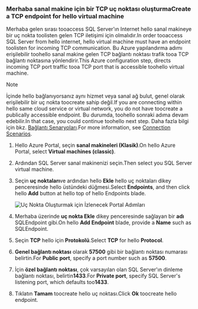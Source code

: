 ### <a name="create-a-tcp-endpoint-for-hello-virtual-machine"></a><span data-ttu-id="fd80a-101">Merhaba sanal makine için bir TCP uç noktası oluşturma</span><span class="sxs-lookup"><span data-stu-id="fd80a-101">Create a TCP endpoint for hello virtual machine</span></span>
<span data-ttu-id="fd80a-102">Merhaba gelen sırası tooaccess SQL Server'ın Internet hello sanal makineye bir uç nokta toolisten gelen TCP iletişimi için olmalıdır.</span><span class="sxs-lookup"><span data-stu-id="fd80a-102">In order tooaccess SQL Server from hello internet, hello virtual machine must have an endpoint toolisten for incoming TCP communication.</span></span> <span data-ttu-id="fd80a-103">Bu Azure yapılandırma adımı erişilebilir toohello sanal makine gelen TCP bağlantı noktası trafik tooa TCP bağlantı noktasına yönlendirir.</span><span class="sxs-lookup"><span data-stu-id="fd80a-103">This Azure configuration step, directs incoming TCP port traffic tooa TCP port that is accessible toohello virtual machine.</span></span>

> [!NOTE]
> <span data-ttu-id="fd80a-104">İçinde hello bağlanıyorsanız aynı hizmet veya sanal ağ bulut, genel olarak erişilebilir bir uç nokta toocreate sahip değil.</span><span class="sxs-lookup"><span data-stu-id="fd80a-104">If you are connecting within hello same cloud service or virtual network, you do not have toocreate a publically accessible endpoint.</span></span> <span data-ttu-id="fd80a-105">Bu durumda, toohello sonraki adıma devam edebilir.</span><span class="sxs-lookup"><span data-stu-id="fd80a-105">In that case, you could continue toohello next step.</span></span> <span data-ttu-id="fd80a-106">Daha fazla bilgi için bkz. [Bağlantı Senaryoları](../articles/virtual-machines/windows/sqlclassic/virtual-machines-windows-classic-sql-connect.md#connection-scenarios).</span><span class="sxs-lookup"><span data-stu-id="fd80a-106">For more information, see [Connection Scenarios](../articles/virtual-machines/windows/sqlclassic/virtual-machines-windows-classic-sql-connect.md#connection-scenarios).</span></span>
> 
> 

1. <span data-ttu-id="fd80a-107">Hello Azure Portal, seçin **sanal makineleri (Klasik)**.</span><span class="sxs-lookup"><span data-stu-id="fd80a-107">On hello Azure Portal, select **Virtual machines (classic)**.</span></span>
2. <span data-ttu-id="fd80a-108">Ardından SQL Server sanal makinenizi seçin.</span><span class="sxs-lookup"><span data-stu-id="fd80a-108">Then select you SQL Server virtual machine.</span></span>
3. <span data-ttu-id="fd80a-109">Seçin **uç noktaları**ve ardından hello **Ekle** hello uç noktaları dikey penceresinde hello üstündeki düğmesi.</span><span class="sxs-lookup"><span data-stu-id="fd80a-109">Select **Endpoints**, and then click hello **Add** button at hello top of hello Endpoints blade.</span></span>
   
    ![Uç Nokta Oluşturmak için İzlenecek Portal Adımları](./media/virtual-machines-sql-server-connection-steps/portal-endpoint-creation.png)
4. <span data-ttu-id="fd80a-111">Merhaba üzerinde **uç nokta Ekle** dikey penceresinde sağlayan bir **adı** SQLEndpoint gibi.</span><span class="sxs-lookup"><span data-stu-id="fd80a-111">On hello **Add Endpoint** blade, provide a **Name** such as SQLEndpoint.</span></span>
5. <span data-ttu-id="fd80a-112">Seçin **TCP** hello için **Protokolü**.</span><span class="sxs-lookup"><span data-stu-id="fd80a-112">Select **TCP** for hello **Protocol**.</span></span>
6. <span data-ttu-id="fd80a-113">**Genel bağlantı noktası** olarak **57500** gibi bir bağlantı noktası numarası belirtin.</span><span class="sxs-lookup"><span data-stu-id="fd80a-113">For **Public port**, specify a port number such as **57500**.</span></span>
7. <span data-ttu-id="fd80a-114">İçin **özel bağlantı noktası**, çok varsayılan olan SQL Server'ın dinleme bağlantı noktası, belirtin**1433**.</span><span class="sxs-lookup"><span data-stu-id="fd80a-114">For **Private port**, specify SQL Server's listening port, which defaults too**1433**.</span></span>
8. <span data-ttu-id="fd80a-115">Tıklatın **Tamam** toocreate hello uç noktası.</span><span class="sxs-lookup"><span data-stu-id="fd80a-115">Click **Ok** toocreate hello endpoint.</span></span>

